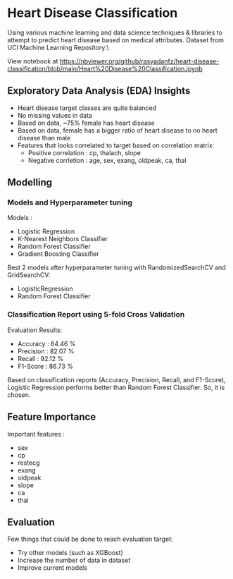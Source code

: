 # Heart Disease Classification
Using various machine learning and data science techniques &amp; libraries to attempt to predict heart disease based on medical attributes. Dataset from UCI Machine Learning Repository.\

View notebook at https://nbviewer.org/github/rasyadanfz/heart-disease-classification/blob/main/Heart%20Disease%20Classification.ipynb

## Exploratory Data Analysis (EDA) Insights
- Heart disease target classes are quite balanced
- No missing values in data
- Based on data, ~75% female has heart disease
- Based on data, female has a bigger ratio of heart disease to no heart disease than male
- Features that looks correlated to target based on correlation matrix:
  - Positive correlation : cp, thalach, slope
  - Negative corrletion : age, sex, exang, oldpeak, ca, thal

## Modelling
### Models and Hyperparameter tuning
Models :
- Logistic Regression
- K-Nearest Neighbors Classifier
- Random Forest Classifier
- Gradient Boosting Classifier

Best 2 models after hyperparameter tuning with RandomizedSearchCV and GridSearchCV:
- LogisticRegression
- Random Forest Classifier

### Classification Report using 5-fold Cross Validation
Evaluation Results:
- Accuracy : 84.46 %
- Precision : 82.07 %
- Recall : 92.12 %
- F1-Score : 86.73 %
  
Based on classification reports (Accuracy, Precision, Recall, and F1-Score), Logistic Regression performs better than Random Forest Classifier. So, it is chosen.

## Feature Importance
Important features :
- sex
- cp
- restecg
- exang
- oldpeak
- slope
- ca
- thal

## Evaluation
Few things that could be done to reach evaluation target:
- Try other models (such as XGBoost)
- Increase the number of data in dataset
- Improve current models


